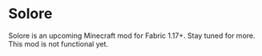 # Solore
Solore is an upcoming Minecraft mod for Fabric 1.17+. Stay tuned for more. This mod is not functional yet. 
